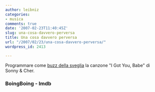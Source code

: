 ```yaml
---
author: leibniz
categories:
- musica
comments: true
date: '2007-02-23T11:40:45Z'
slug: una-cosa-davvero-perversa
title: Una cosa davvero perversa
url: "/2007/02/23/una-cosa-davvero-perversa/"
wordpress_id: 2413

---
```

Programmare come [buzz della sveglia](https://www.boingboing.net/2007/02/22/ikeas_slabang_alarm_.html) la canzone "I Got You, Babe" di Sonny & Cher.


### BoingBoing - Imdb
